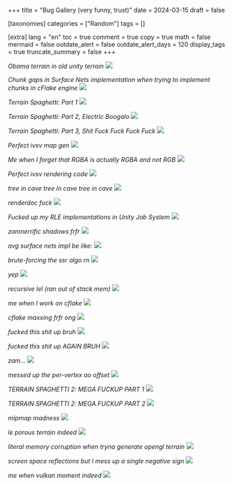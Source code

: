 +++
title = "Bug Gallery (very funny, trust)"
date = 2024-03-15
draft = false

[taxonomies]
categories = ["Random"]
tags = []

[extra]
lang = "en"
toc = true
comment = true
copy = true
math = false
mermaid = false
outdate_alert = false
outdate_alert_days = 120
display_tags = true
truncate_summary = false
+++

*Obama terrain in old unity terrain*
![](/bama_terrain.png)


*Chunk gaps in Surface Nets implementation when trying to implement chunks in cFlake engine*
![](/cflake_chunks.png)


*Terrain Spaghetti: Part 1*
![](/cflake_terrain_fuck.png)


*Terrain Spaghetti: Part 2, Electric Boogalo*
![](/cflake_terrain_fuck2.png)


*Terrain Spaghetti: Part 3, Shit Fuck Fuck Fuck Fuck*
![](/cflake_terrain_ultrafuck.png)


*Perfect ivsv map gen*
![](/damn.png)


*Me when I forget that RGBA is actually RGBA and not RGB*
![](/holy_moly.png)


*Perfect ivsv rendering code*
![](/ivsv_fuckup.png)


*tree in cave tree in cave tree in cave*
![](/kekw.png)


*renderdoc fuck*
![](/renderdoc_fuck.png)


*Fucked up my RLE implementations in Unity Job System*
![](/rle_fuckup.png)


*zamnerrific shadows frfr*
![](/shadows_be_like.png)


*avg surface nets impl be like:*
![](/sn_fuck.png)


*brute-forcing the ssr algo rn*
![](/ssr_hardcore.png)


*yep*
![](/unity_terrain_shit.png)


*recursive lel (ran out of stack mem)*
![](/recursive.png)


*me when I work on cflake*
![](/todo_maxxing.png)


*cflake maxxing frfr ong*
![](/cflake_terrain_shit.png)


*fucked this shit up bruh*
![](/uv_fuckup1.png)


*fucked this shit up AGAIN BRUH*
![](/uv_fuckup2.png)


*zam...*
![](/zam.png)


*messed up the per-vertex ao offset*
![](/ao_fuckup.png)


*TERRAIN SPAGHETTI 2: MEGA FUCKUP PART 1*
![](/fuckup2.png)


*TERRAIN SPAGHETTI 2: MEGA FUCKUP PART 2*
![](/multi_fuckup.png)


*mipmap madness*
![](/mipmap.png)


*le porous terrain indeed*
![](/porous.png)


*literal memory corruption when tryna generate opengl terrain*
![](/mem_corruption_lel.png)


*screen space reflections but I mess up a single negative sign*
![](/ssr_maxxing.png)


*me when vulkan moment indeed*
![](/vulkan_moment.png)